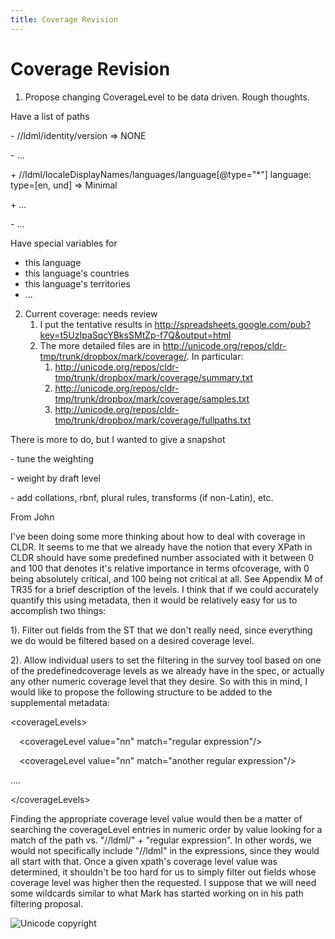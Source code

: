 ```yaml
---
title: Coverage Revision
---
```


# Coverage Revision

1. Propose changing CoverageLevel to be data driven. Rough thoughts.

Have a list of paths

\- ​/​/ldml​/identity​/version => NONE

\- ...

\+ /​/ldml​/localeDisplayNames​/languages​/language[@type="\*"] language:​type=​[en, und] => Minimal

\+ ...

\- ...

Have special variables for

- this language
- this language's countries
- this language's territories
- ...

2. Current coverage: needs review
	1. I put the tentative results in http://spreadsheets.google.com/pub?key=t5UzIpaSqcYBksSMtZp-f7Q&output=html
	2. The more detailed files are in http://unicode.org/repos/cldr-tmp/trunk/dropbox/mark/coverage/. In particular:
		1. http://unicode.org/repos/cldr-tmp/trunk/dropbox/mark/coverage/summary.txt
		2. http://unicode.org/repos/cldr-tmp/trunk/dropbox/mark/coverage/samples.txt
		3. http://unicode.org/repos/cldr-tmp/trunk/dropbox/mark/coverage/fullpaths.txt

There is more to do, but I wanted to give a snapshot

\- tune the weighting

\- weight by draft level

\- add collations, rbnf, plural rules, transforms (if non-Latin), etc.

From John

I've been doing some more thinking about how to deal with coverage in CLDR. It seems to me that we already have the notion that every XPath in CLDR should have some predefined number associated with it between 0 and 100 that denotes it's relative importance in terms ofcoverage, with 0 being absolutely critical, and 100 being not critical at all. See Appendix M of TR35 for a brief description of the levels. I think that if we could accurately quantify this using metadata, then it would be relatively easy for us to accomplish two things:

1). Filter out fields from the ST that we don't really need, since everything we do would be filtered based on a desired coverage level.

2). Allow individual users to set the filtering in the survey tool based on one of the predefinedcoverage levels as we already have in the spec, or actually any other numeric coverage level that they desire.
So with this in mind, I would like to propose the following structure to be added to the supplemental metadata:

\<coverageLevels>

&emsp;\<coverageLevel value="nn" match="regular expression"/>

&emsp;\<coverageLevel value="nn" match="another regular expression"/>

....

\</coverageLevels>

Finding the appropriate coverage level value would then be a matter of searching the coverageLevel entries in numeric order by value looking for a match of the path vs. "//ldml/" + "regular expression". In other words, we would not specifically include "//ldml" in the expressions, since they would all start with that. Once a given xpath's coverage level value was determined, it shouldn't be too hard for us to simply filter out fields whose coverage level was higher then the requested. I suppose that we will need some wildcards similar to what Mark has started working on in his path filtering proposal.

![Unicode copyright](https://www.unicode.org/img/hb_notice.gif)